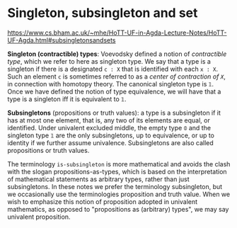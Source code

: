 # Singleton, subsingleton and set

https://www.cs.bham.ac.uk/~mhe/HoTT-UF-in-Agda-Lecture-Notes/HoTT-UF-Agda.html#subsingletonsandsets

**Singleton (contractible) types**: Voevodsky defined a notion of *contractible type*, which we refer to here as singleton type. We say that a type is a singleton if there is a designated `c : X` that is identified with each `x : X`. Such an element `c` is sometimes referred to as a *center of contraction of `X`*, in connection with homotopy theory. The canonical singleton type is `𝟙`. Once we have defined the notion of type equivalence, we will have that a type is a singleton iff it is equivalent to `𝟙`.

**Subsingletons** (propositions or truth values): a type is a subsingleton if it has at most one element, that is, any two of its elements are equal, or identified. Under univalent excluded middle, the empty type `𝟘` and the singleton type `𝟙` are the only subsingletons, up to equivalence, or up to identity if we further assume univalence. Subsingletons are also called propositions or truth values.

The terminology `is-subsingleton` is more mathematical and avoids the clash with the slogan propositions-as-types, which is based on the interpretation of mathematical statements as arbitrary types, rather than just subsingletons. In these notes we prefer the terminology subsingleton, but we occasionally use the terminologies proposition and truth value. When we wish to emphasize this notion of proposition adopted in univalent mathematics, as opposed to "propositions as (arbitrary) types", we may say univalent proposition.
